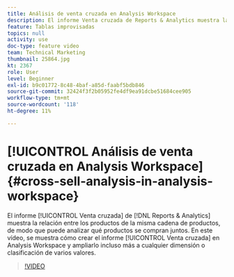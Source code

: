 ```yaml
---
title: Análisis de venta cruzada en Analysis Workspace
description: El informe Venta cruzada de Reports & Analytics muestra la relación entre los productos de la misma cadena de productos, para que pueda analizar qué productos se compran juntos. En este vídeo, le mostramos cómo crear el informe Venta cruzada en Analysis Workspace y cómo ampliarlo incluso más a cualquier dimensión o clasificación de varios valores.
feature: Tablas improvisadas
topics: null
activity: use
doc-type: feature video
team: Technical Marketing
thumbnail: 25864.jpg
kt: 2367
role: User
level: Beginner
exl-id: b9c01772-8c48-4baf-a85d-faabf5bdb846
source-git-commit: 32424f3f2b05952fe4df9ea91dcbe51684cee905
workflow-type: tm+mt
source-wordcount: '118'
ht-degree: 11%

---
```


# [!UICONTROL Análisis de venta cruzada en Analysis Workspace] {#cross-sell-analysis-in-analysis-workspace}

El informe [!UICONTROL Venta cruzada] de [!DNL Reports & Analytics] muestra la relación entre los productos de la misma cadena de productos, de modo que puede analizar qué productos se compran juntos. En este vídeo, se muestra cómo crear el informe [!UICONTROL Venta cruzada] en Analysis Workspace y ampliarlo incluso más a cualquier dimensión o clasificación de varios valores.

>[!VIDEO](https://video.tv.adobe.com/v/25864/?quality=12)

